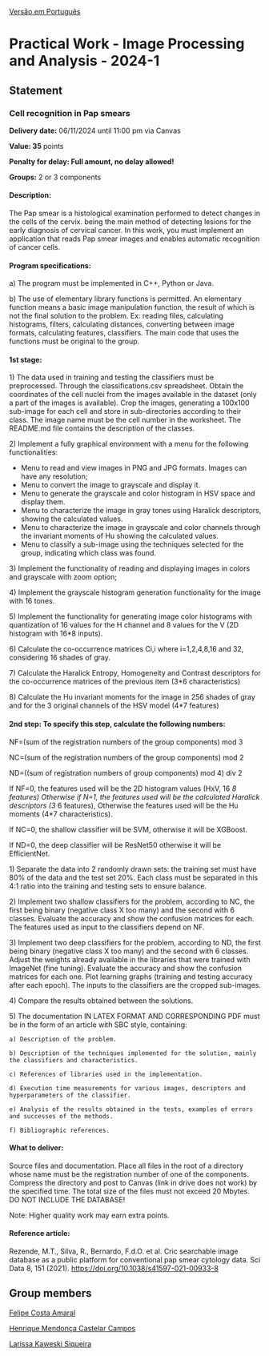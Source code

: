 [Versão em Português](README.md)

# Practical Work - Image Processing and Analysis - 2024-1

## Statement

### Cell recognition in Pap smears

**Delivery date:** 06/11/2024 until 11:00 pm via Canvas

**Value: 35** points

**Penalty for delay: Full amount, no delay allowed!**

**Groups:** 2 or 3 components

#### Description:

The Pap smear is a histological examination performed to detect changes in the cells of the cervix. being the main method of detecting lesions for the early diagnosis of cervical cancer. In this work, you must implement an application that reads Pap smear images and enables automatic recognition of cancer cells.

#### Program specifications:

a) The program must be implemented in C++, Python or Java.

b) The use of elementary library functions is permitted. An elementary function means a basic image manipulation function, the result of which is not the final solution to the problem. Ex: reading files, calculating histograms, filters, calculating distances, converting between image formats, calculating features, classifiers. The main code that uses the functions must be original to the group.

#### 1st stage:

1\) The data used in training and testing the classifiers must be preprocessed. Through the classifications.csv spreadsheet. Obtain the coordinates of the cell nuclei from the images available in the dataset (only a part of the images is available). Crop the images, generating a 100x100 sub-image for each cell and store in sub-directories according to their class. The image name must be the cell number in the worksheet. The README.md file contains the description of the classes.

2\) Implement a fully graphical environment with a menu for the following functionalities:

- Menu to read and view images in PNG and JPG formats. Images can have any resolution;
- Menu to convert the image to grayscale and display it.
- Menu to generate the grayscale and color histogram in HSV space and display them.
- Menu to characterize the image in gray tones using Haralick descriptors, showing the calculated values.
- Menu to characterize the image in grayscale and color channels through the invariant moments of Hu showing the calculated values.
- Menu to classify a sub-image using the techniques selected for the group, indicating which class was found.

3\) Implement the functionality of reading and displaying images in colors and grayscale with zoom option;

4\) Implement the grayscale histogram generation functionality for the image with 16 tones.

5\) Implement the functionality for generating image color histograms with quantization of 16 values for the H channel and 8 values for the V (2D histogram with 16*8 inputs).

6\) Calculate the co-occurrence matrices Ci,i where i=1,2,4,8,16 and 32, considering 16 shades of gray.

7\) Calculate the Haralick Entropy, Homogeneity and Contrast descriptors for the co-occurrence matrices of the previous item (3*6 characteristics)

8\) Calculate the Hu invariant moments for the image in 256 shades of gray and for the 3 original channels of the HSV model (4*7 features)

#### 2nd step: To specify this step, calculate the following numbers:

NF=(sum of the registration numbers of the group components) mod 3

NC=(sum of the registration numbers of the group components) mod 2

ND=((sum of registration numbers of group components) mod 4) div 2

If NF=0, the features used will be the 2D histogram values (HxV, 16 *8 features) Otherwise if N=1, the features used will be the calculated Haralick descriptors (3* 6 features), Otherwise the features used will be the Hu moments (4*7 characteristics).

If NC=0, the shallow classifier will be SVM, otherwise it will be XGBoost.

If ND=0, the deep classifier will be ResNet50 otherwise it will be EfficientNet.

1\) Separate the data into 2 randomly drawn sets: the training set must have 80% of the data and the test set 20%. Each class must be separated in this 4:1 ratio into the training and testing sets to ensure balance.

2\) Implement two shallow classifiers for the problem, according to NC, the first being binary (negative class X too many) and the second with 6 classes. Evaluate the accuracy and show the confusion matrices for each. The features used as input to the classifiers depend on NF.

3\) Implement two deep classifiers for the problem, according to ND, the first being binary (negative class X too many) and the second with 6 classes. Adjust the weights already available in the libraries that were trained with ImageNet (fine tuning). Evaluate the accuracy and show the confusion matrices for each one. Plot learning graphs (training and testing accuracy after each epoch). The inputs to the classifiers are the cropped sub-images.

4\) Compare the results obtained between the solutions.

5\) The documentation IN LATEX FORMAT AND CORRESPONDING PDF must be in the form of an article with SBC style, containing:

    a) Description of the problem.

    b) Description of the techniques implemented for the solution, mainly the classifiers and characteristics.

    c) References of libraries used in the implementation.

    d) Execution time measurements for various images, descriptors and hyperparameters of the classifier.

    e) Analysis of the results obtained in the tests, examples of errors and successes of the methods.

    f) Bibliographic references.

#### What to deliver:

Source files and documentation. Place all files in the root of a directory whose name must be the registration number of one of the components. Compress the directory and post to Canvas (link in drive does not work) by the specified time. The total size of the files must not exceed 20 Mbytes. DO NOT INCLUDE THE DATABASE!

Note: Higher quality work may earn extra points.

#### Reference article:

Rezende, M.T., Silva, R., Bernardo, F.d.O. et al. Cric searchable image database as a public platform for conventional pap smear cytology data. Sci Data 8, 151 (2021). https://doi.org/10.1038/s41597-021-00933-8

## Group members

[Felipe Costa Amaral](https://github.com/Flipecs)

[Henrique Mendonça Castelar Campos](https://github.com/Henriquemcc)

[Larissa Kaweski Siqueira](https://github.com/larissakaweski)